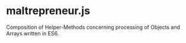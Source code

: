 # maltrepreneur.js
Composition of Helper-Methods concerning processing of Objects and Arrays written in ES6.
